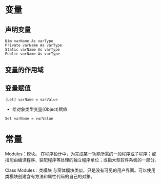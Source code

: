 # 变量
## 声明变量
```
Dim varName As varType
Private varName As varType
Static varName As varType
Public varName As varType
```
## 变量的作用域

## 变量赋值
```
[Let] varName = varValue
```
- 给对象类型变量(Object)赋值
```
Set varName = varValue
```
# 常量

Modules：模块。
在程序设计中，为完成某一功能所需的一段程序或子程序；或指能由编译程序、装配程序等处理的独立程序单位；或指大型软件系统的一部分。

Class Modules：类模块
与窗体模块类似，只是没有可见的用户界面。可以使用类模块创建含有方法和属性代码的自己的对象。
<!--stackedit_data:
eyJoaXN0b3J5IjpbNDU5NjY3MDI3XX0=
-->